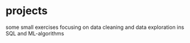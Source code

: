 # projects

some small exercises focusing on data cleaning and data exploration ins SQL and ML-algorithms

